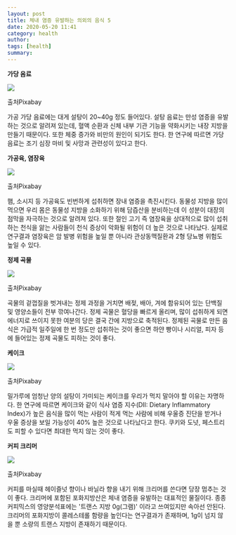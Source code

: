 ```yaml
---
layout: post
title: 체내 염증 유발하는 의외의 음식 5
date: 2020-05-20 11:41
category: health
author: 
tags: [health]
summary: 
---
```



**가당 음료**

![](https://img1.daumcdn.net/thumb/R720x0/?fname=https%3A%2F%2Ft1.daumcdn.net%2Fliveboard%2Finterstella-story%2F59b895973e9147d19cc94eb24258e855.JPG)

출처Pixabay

가공 가당 음료에는 대게 설탕이 20~40g 정도 들어있다. 설탕 음료는 만성 염증을 유발하는 것으로 알려져 있는데, 혈액 순환과 신체 내부 기관 기능을 약화시키는 내장 지방을 만들기 때문이다. 또한 체중 증가와 비만의 원인이 되기도 한다. 한 연구에 따르면 가당음료는 조기 심장 마비 및 사망과 관련성이 있다고 한다.

**가공육, 염장육**

![](https://img1.daumcdn.net/thumb/R720x0/?fname=https%3A%2F%2Ft1.daumcdn.net%2Fliveboard%2Finterstella-story%2Fc26145c95fef498f88cb0478e073d614.JPG)

출처Pixabay

햄, 소시지 등 가공육도 빈번하게 섭취하면 장내 염증을 촉진시킨다. 동물성 지방을 많이 먹으면 우리 몸은 동물성 지방을 소화하기 위해 담즙산을 분비하는데 이 성분이 대장의 점막을 자극하는 것으로 알려져 있다. 또한 절인 고기 즉 염장육을 상대적으로 많이 섭취하는 천식을 앓는 사람들이 천식 증상이 악화될 위험이 더 높은 것으로 나타났다. 실제로 연구결과 염장육은 암 발병 위험을 높일 뿐 아니라 관상동맥질환과 2형 당뇨병 위험도 높일 수 있다.

**정제 곡물**

![](https://img1.daumcdn.net/thumb/R720x0/?fname=https%3A%2F%2Ft1.daumcdn.net%2Fliveboard%2Finterstella-story%2F04ed9594263e47178e02bd8d21b3ef94.JPG)

출처Pixabay

곡물의 겉껍질을 벗겨내는 정제 과정을 거치면 배젖, 배아, 겨에 함유되어 있는 단백질 및 영양소들이 전부 깎여나간다. 정제 곡물은 혈당을 빠르게 올리며, 많이 섭취하게 되면 에너지로 쓰이지 못한 여분의 당은 결국 간에 지방으로 축적된다. 정제된 곡물로 만든 음식은 가급적 일주일에 한 번 정도만 섭취하는 것이 좋으면 하얀 빵이나 시리얼, 피자 등에 들어있는 정제 곡물도 피하는 것이 좋다.

**케이크**

![](https://img1.daumcdn.net/thumb/R720x0/?fname=https%3A%2F%2Ft1.daumcdn.net%2Fliveboard%2Finterstella-story%2F003ccd1191924a47868c40b05cb82d2e.JPG)

출처Pixabay

밀가루에 엄청난 양의 설탕이 가미되는 케이크를 우리가 먹지 말아야 할 이유는 자명하다. 한 연구에 따르면 케이크와 같이 식사 염증 지수(DII: Dietary Inflammatory Index)가 높은 음식을 많이 먹는 사람이 적게 먹는 사람에 비해 우울증 진단을 받거나 우울 증상을 보일 가능성이 40% 높은 것으로 나타났다고 한다. 쿠키와 도넛, 페스트리도 피할 수 있다면 최대한 먹지 않는 것이 좋다.

**커피 크리머**

![](https://img1.daumcdn.net/thumb/R720x0/?fname=https%3A%2F%2Ft1.daumcdn.net%2Fliveboard%2Finterstella-story%2F7e3ef528d420427b99196a2167bed6fa.JPG)

출처Pixabay

커피를 마실때 헤이즐넛 향이나 바닐라 향을 내기 위해 크리머를 쓴다면 당장 멈추는 것이 좋다. 크리머에 포함된 포화지방산은 체내 염증을 유발하는 대표적인 물질이다. 종종 커피믹스의 영양분석표에는 '트랜스 지방 0g(그램)' 이라고 쓰여있지만 속아선 안된다. 크리머의 포화지방이 콜레스테롤 함량을 높인다는 연구결과가 존재하며, 1g이 넘지 않을 뿐 소량의 트랜스 지방이 존재하기 때문이다.